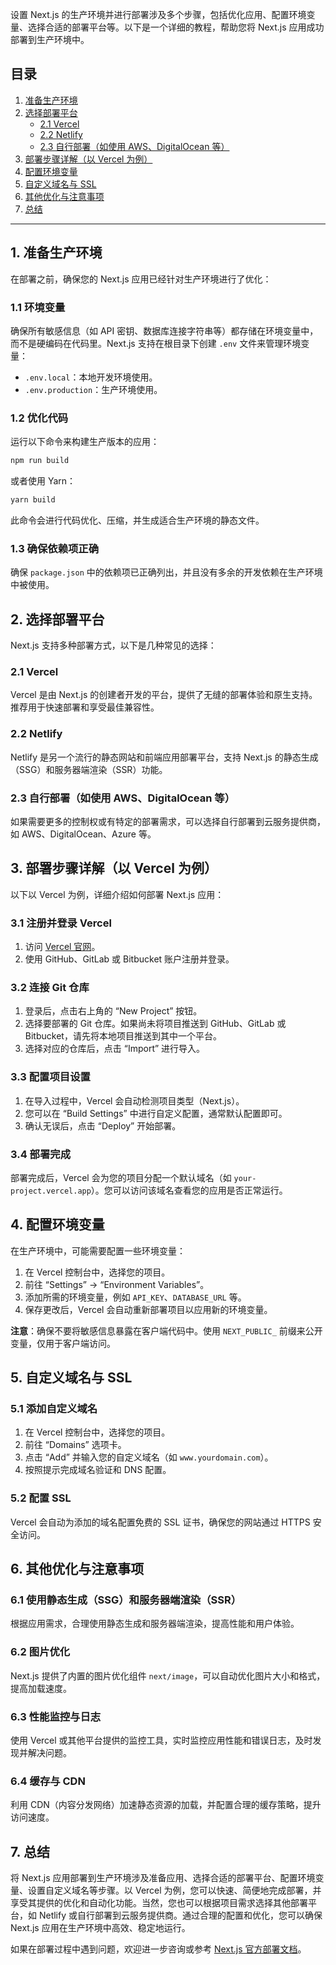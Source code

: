 设置 Next.js 的生产环境并进行部署涉及多个步骤，包括优化应用、配置环境变量、选择合适的部署平台等。以下是一个详细的教程，帮助您将 Next.js 应用成功部署到生产环境中。

## 目录

1. [准备生产环境](#1-准备生产环境)
2. [选择部署平台](#2-选择部署平台)
   - [2.1 Vercel](#21-vercel)
   - [2.2 Netlify](#22-netlify)
   - [2.3 自行部署（如使用 AWS、DigitalOcean 等）](#23-自行部署如使用-aws-digitalocean-等)
3. [部署步骤详解（以 Vercel 为例）](#3-部署步骤详解以-vercel-为例)
4. [配置环境变量](#4-配置环境变量)
5. [自定义域名与 SSL](#5-自定义域名与-ssl)
6. [其他优化与注意事项](#6-其他优化与注意事项)
7. [总结](#7-总结)

---

## 1. 准备生产环境

在部署之前，确保您的 Next.js 应用已经针对生产环境进行了优化：

### 1.1 环境变量

确保所有敏感信息（如 API 密钥、数据库连接字符串等）都存储在环境变量中，而不是硬编码在代码里。Next.js 支持在根目录下创建 `.env` 文件来管理环境变量：

- `.env.local`：本地开发环境使用。
- `.env.production`：生产环境使用。

### 1.2 优化代码

运行以下命令来构建生产版本的应用：

```bash
npm run build
```

或者使用 Yarn：

```bash
yarn build
```

此命令会进行代码优化、压缩，并生成适合生产环境的静态文件。

### 1.3 确保依赖项正确

确保 `package.json` 中的依赖项已正确列出，并且没有多余的开发依赖在生产环境中被使用。

## 2. 选择部署平台

Next.js 支持多种部署方式，以下是几种常见的选择：

### 2.1 Vercel

Vercel 是由 Next.js 的创建者开发的平台，提供了无缝的部署体验和原生支持。推荐用于快速部署和享受最佳兼容性。

### 2.2 Netlify

Netlify 是另一个流行的静态网站和前端应用部署平台，支持 Next.js 的静态生成（SSG）和服务器端渲染（SSR）功能。

### 2.3 自行部署（如使用 AWS、DigitalOcean 等）

如果需要更多的控制权或有特定的部署需求，可以选择自行部署到云服务提供商，如 AWS、DigitalOcean、Azure 等。

## 3. 部署步骤详解（以 Vercel 为例）

以下以 Vercel 为例，详细介绍如何部署 Next.js 应用：

### 3.1 注册并登录 Vercel

1. 访问 [Vercel 官网](https://vercel.com/)。
2. 使用 GitHub、GitLab 或 Bitbucket 账户注册并登录。

### 3.2 连接 Git 仓库

1. 登录后，点击右上角的 “New Project” 按钮。
2. 选择要部署的 Git 仓库。如果尚未将项目推送到 GitHub、GitLab 或 Bitbucket，请先将本地项目推送到其中一个平台。
3. 选择对应的仓库后，点击 “Import” 进行导入。

### 3.3 配置项目设置

1. 在导入过程中，Vercel 会自动检测项目类型（Next.js）。
2. 您可以在 “Build Settings” 中进行自定义配置，通常默认配置即可。
3. 确认无误后，点击 “Deploy” 开始部署。

### 3.4 部署完成

部署完成后，Vercel 会为您的项目分配一个默认域名（如 `your-project.vercel.app`）。您可以访问该域名查看您的应用是否正常运行。

## 4. 配置环境变量

在生产环境中，可能需要配置一些环境变量：

1. 在 Vercel 控制台中，选择您的项目。
2. 前往 “Settings” -> “Environment Variables”。
3. 添加所需的环境变量，例如 `API_KEY`、`DATABASE_URL` 等。
4. 保存更改后，Vercel 会自动重新部署项目以应用新的环境变量。

**注意**：确保不要将敏感信息暴露在客户端代码中。使用 `NEXT_PUBLIC_` 前缀来公开变量，仅用于客户端访问。

## 5. 自定义域名与 SSL

### 5.1 添加自定义域名

1. 在 Vercel 控制台中，选择您的项目。
2. 前往 “Domains” 选项卡。
3. 点击 “Add” 并输入您的自定义域名（如 `www.yourdomain.com`）。
4. 按照提示完成域名验证和 DNS 配置。

### 5.2 配置 SSL

Vercel 会自动为添加的域名配置免费的 SSL 证书，确保您的网站通过 HTTPS 安全访问。

## 6. 其他优化与注意事项

### 6.1 使用静态生成（SSG）和服务器端渲染（SSR）

根据应用需求，合理使用静态生成和服务器端渲染，提高性能和用户体验。

### 6.2 图片优化

Next.js 提供了内置的图片优化组件 `next/image`，可以自动优化图片大小和格式，提高加载速度。

### 6.3 性能监控与日志

使用 Vercel 或其他平台提供的监控工具，实时监控应用性能和错误日志，及时发现并解决问题。

### 6.4 缓存与 CDN

利用 CDN（内容分发网络）加速静态资源的加载，并配置合理的缓存策略，提升访问速度。

## 7. 总结

将 Next.js 应用部署到生产环境涉及准备应用、选择合适的部署平台、配置环境变量、设置自定义域名等步骤。以 Vercel 为例，您可以快速、简便地完成部署，并享受其提供的优化和自动化功能。当然，您也可以根据项目需求选择其他部署平台，如 Netlify 或自行部署到云服务提供商。通过合理的配置和优化，您可以确保 Next.js 应用在生产环境中高效、稳定地运行。

如果在部署过程中遇到问题，欢迎进一步咨询或参考 [Next.js 官方部署文档](https://nextjs.org/docs/deployment)。